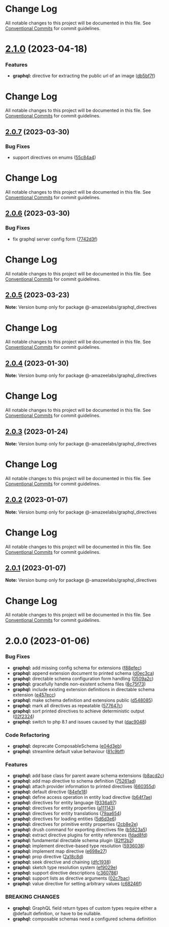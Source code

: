 # Change Log

All notable changes to this project will be documented in this file. See
[Conventional Commits](https://conventionalcommits.org) for commit guidelines.

# [2.1.0](https://github.com/AmazeeLabs/silverback-mono/compare/@-amazeelabs/graphql_directives@2.0.7...@-amazeelabs/graphql_directives@2.1.0) (2023-04-18)

### Features

- **graphql:** directive for extracting the public url of an image
  ([db5bf7f](https://github.com/AmazeeLabs/silverback-mono/commit/db5bf7f3f5b6368a33a333ac9922281fec44fdb1))

# Change Log

All notable changes to this project will be documented in this file. See
[Conventional Commits](https://conventionalcommits.org) for commit guidelines.

## [2.0.7](https://github.com/AmazeeLabs/silverback-mono/compare/@-amazeelabs/graphql_directives@2.0.6...@-amazeelabs/graphql_directives@2.0.7) (2023-03-30)

### Bug Fixes

- support directives on enums
  ([55c84a4](https://github.com/AmazeeLabs/silverback-mono/commit/55c84a42511d89bd36101a0d721d19ba8d386f6a))

# Change Log

All notable changes to this project will be documented in this file. See
[Conventional Commits](https://conventionalcommits.org) for commit guidelines.

## [2.0.6](https://github.com/AmazeeLabs/silverback-mono/compare/@-amazeelabs/graphql_directives@2.0.5...@-amazeelabs/graphql_directives@2.0.6) (2023-03-30)

### Bug Fixes

- fix graphql server config form
  ([7742d3f](https://github.com/AmazeeLabs/silverback-mono/commit/7742d3f6ca401787d7dc78d849d9d2a90bb79d5b))

# Change Log

All notable changes to this project will be documented in this file. See
[Conventional Commits](https://conventionalcommits.org) for commit guidelines.

## [2.0.5](https://github.com/AmazeeLabs/silverback-mono/compare/@-amazeelabs/graphql_directives@2.0.4...@-amazeelabs/graphql_directives@2.0.5) (2023-03-23)

**Note:** Version bump only for package @-amazeelabs/graphql_directives

# Change Log

All notable changes to this project will be documented in this file. See
[Conventional Commits](https://conventionalcommits.org) for commit guidelines.

## [2.0.4](https://github.com/AmazeeLabs/silverback-mono/compare/@-amazeelabs/graphql_directives@2.0.3...@-amazeelabs/graphql_directives@2.0.4) (2023-01-30)

**Note:** Version bump only for package @-amazeelabs/graphql_directives

# Change Log

All notable changes to this project will be documented in this file. See
[Conventional Commits](https://conventionalcommits.org) for commit guidelines.

## [2.0.3](https://github.com/AmazeeLabs/silverback-mono/compare/@-amazeelabs/graphql_directives@2.0.2...@-amazeelabs/graphql_directives@2.0.3) (2023-01-24)

**Note:** Version bump only for package @-amazeelabs/graphql_directives

# Change Log

All notable changes to this project will be documented in this file. See
[Conventional Commits](https://conventionalcommits.org) for commit guidelines.

## [2.0.2](https://github.com/AmazeeLabs/silverback-mono/compare/@-amazeelabs/graphql_directives@2.0.1...@-amazeelabs/graphql_directives@2.0.2) (2023-01-07)

**Note:** Version bump only for package @-amazeelabs/graphql_directives

# Change Log

All notable changes to this project will be documented in this file. See
[Conventional Commits](https://conventionalcommits.org) for commit guidelines.

## [2.0.1](https://github.com/AmazeeLabs/silverback-mono/compare/@-amazeelabs/graphql_directives@2.0.0...@-amazeelabs/graphql_directives@2.0.1) (2023-01-07)

**Note:** Version bump only for package @-amazeelabs/graphql_directives

# Change Log

All notable changes to this project will be documented in this file. See
[Conventional Commits](https://conventionalcommits.org) for commit guidelines.

# 2.0.0 (2023-01-06)

### Bug Fixes

- **graphql:** add missing config schema for extensions
  ([f88efec](https://github.com/AmazeeLabs/silverback-mono/commit/f88efec1f9b9cf29dbc5b3e62c2645dc690e6edb))
- **graphql:** append extension document to printed schema
  ([d0ec3ca](https://github.com/AmazeeLabs/silverback-mono/commit/d0ec3ca4b312fc5c9317ee3ccbd251b48873064b))
- **graphql:** directable schema configuration form handling
  ([0509a2c](https://github.com/AmazeeLabs/silverback-mono/commit/0509a2c4c418f986e7eb5746bdb1f842048b76c6))
- **graphql:** gracefully handle non-existent schema files
  ([8c75f73](https://github.com/AmazeeLabs/silverback-mono/commit/8c75f737ce45572f0f2904a56feeb270df9d4721))
- **graphql:** include existing extension definitions in directable schema
  extension
  ([e457ecc](https://github.com/AmazeeLabs/silverback-mono/commit/e457eccf2bd54062c911dc78319a0fb4333598f0))
- **graphql:** make schema definition and extensions public
  ([d548085](https://github.com/AmazeeLabs/silverback-mono/commit/d548085518a19d826568a2dae1aaa05d3cef501a))
- **graphql:** mark all directives as repeatable
  ([577647c](https://github.com/AmazeeLabs/silverback-mono/commit/577647c49639486d40e51494f6d10794eb13aff2))
- **graphql:** sort printed directives to achieve deterministic output
  ([02f2324](https://github.com/AmazeeLabs/silverback-mono/commit/02f2324ccf7e2a35c1140c06bcd5690d0ae56dac))
- **graphql:** switch to php 8.1 and issues caused by that
  ([dac9048](https://github.com/AmazeeLabs/silverback-mono/commit/dac9048f133d5d90aef9b98cea576c1c5e9401c5))

### Code Refactoring

- **graphql:** deprecate ComposableSchema
  ([e04d3eb](https://github.com/AmazeeLabs/silverback-mono/commit/e04d3eb0f3486215a5dd344bc5a22309606690e5))
- **graphql:** streamline default value behaviour
  ([81c9bff](https://github.com/AmazeeLabs/silverback-mono/commit/81c9bffebd6b6bdc4dd5a53b21387e462ebc44fc))

### Features

- **graphql:** add base class for parent aware schema extensions
  ([b8acd2c](https://github.com/AmazeeLabs/silverback-mono/commit/b8acd2c71ff2ac58e578c46f8bee900b82d35c5a))
- **graphql:** add map directive to schema definition
  ([75261ad](https://github.com/AmazeeLabs/silverback-mono/commit/75261adab107055ffa2dea359303d197ec11f488))
- **graphql:** attach provider information to printed directives
  ([660355d](https://github.com/AmazeeLabs/silverback-mono/commit/660355dfa0bce59fdefa065afc6e914135534716))
- **graphql:** default directive
  ([84efe18](https://github.com/AmazeeLabs/silverback-mono/commit/84efe181643492c39789b09c6b255e16ef5ac2dc))
- **graphql:** define access operation in entity load directive
  ([b64f7ae](https://github.com/AmazeeLabs/silverback-mono/commit/b64f7ae466a0f42f8ef45d8ecafa76d6373559fa))
- **graphql:** directives for entity language
  ([9336a97](https://github.com/AmazeeLabs/silverback-mono/commit/9336a97ca1a9b426f7c9c8450c49d84be9d2f345))
- **graphql:** directives for entity properties
  ([a111143](https://github.com/AmazeeLabs/silverback-mono/commit/a1111439af3eeffcec05b7864377ceb381df102c))
- **graphql:** directives for entity translations
  ([79aa654](https://github.com/AmazeeLabs/silverback-mono/commit/79aa654d72530716f4a5be6cafc0a35e72695c74))
- **graphql:** directives for loading entities
  ([5d6d3e6](https://github.com/AmazeeLabs/silverback-mono/commit/5d6d3e6f4364c11c2b0f020575d6166665125f40))
- **graphql:** directives for primitive entity properties
  ([2cb8e2e](https://github.com/AmazeeLabs/silverback-mono/commit/2cb8e2efda4bb6cb514979716944c3b974140766))
- **graphql:** drush command for exporting directives file
  ([b5823a5](https://github.com/AmazeeLabs/silverback-mono/commit/b5823a5153a8218a1ceb7b6032d762eb84ee3888))
- **graphql:** extract directive plugins for entity references
  ([fdad8fd](https://github.com/AmazeeLabs/silverback-mono/commit/fdad8fde3678a43d4af3d87e62fc2a9ed23dcff3))
- **graphql:** fundamental directable schema plugin
  ([82ff2b2](https://github.com/AmazeeLabs/silverback-mono/commit/82ff2b2b27fda7ea42ea70a72fabc682507cae6c))
- **graphql:** implement directive-based type resolution
  ([5936038](https://github.com/AmazeeLabs/silverback-mono/commit/5936038371ce04146f6d29cc40878d6b30f296d7))
- **graphql:** implement map directive
  ([e698e27](https://github.com/AmazeeLabs/silverback-mono/commit/e698e27bbabe95bce5ecdc36fca9290c2dc57fd8))
- **graphql:** prop directive
  ([2a18c8d](https://github.com/AmazeeLabs/silverback-mono/commit/2a18c8d7001fa5962b31cae734b49186e9a77663))
- **graphql:** seek directive and chaining
  ([dfc1938](https://github.com/AmazeeLabs/silverback-mono/commit/dfc1938f641ad7e3a2921b001305a3c45fb86942))
- **graphql:** sketch type resolution system
  ([ef9029e](https://github.com/AmazeeLabs/silverback-mono/commit/ef9029ef40708528a27c4762d61338436311869b))
- **graphql:** support directive descriptions
  ([c360786](https://github.com/AmazeeLabs/silverback-mono/commit/c36078611099ef66a56f9147d9156dd316dfef3e))
- **graphql:** support lists as directive arguments
  ([02c7bac](https://github.com/AmazeeLabs/silverback-mono/commit/02c7bac58e830c6cb14b2a175a72a0f364186a4d))
- **graphql:** value directive for setting arbitrary values
  ([c68246f](https://github.com/AmazeeLabs/silverback-mono/commit/c68246f58f28b04fc93703a419d69d6588b1a3c4))

### BREAKING CHANGES

- **graphql:** GraphQL field return types of custom types require either a
  @default definition, or have to be nullable.
- **graphql:** composable schemas need a configured schema definition
